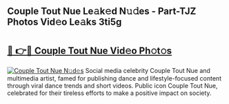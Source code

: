 ## Couple Tout Nue Le𝚊k𝚎d N𝚞𝚍es - Part-TJZ Photos Vid𝚎o Le𝚊ks 3ti5g

# <h2><a href="http://fb33cw.evod.top/?m=Couple+Tout+Nue">🔗 👉🔴 Couple Tout Nue Vid𝚎o Ph𝚘t𝚘s</a></h2>

[![Couple Tout Nue N𝚞d𝚎s](https://i.imgur.com/8V9OHl7.gif)](http://fb33cw.evod.top/?m=Couple+Tout+Nue)
Social media celebrity Couple Tout Nue and multimedia artist, famed for publishing dance and lifestyle-focused content through viral dance trends and short videos. Public icon Couple Tout Nue, celebrated for their tireless efforts to make a positive impact on society. 
